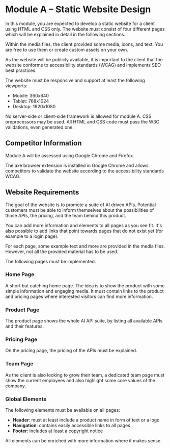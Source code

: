 # Module A – Static Website Design

In this module, you are expected to develop a static website for a client using HTML and CSS only.
The website must consist of four different pages which will be explained in detail in the following sections.

Within the media files, the client provided some media, icons, and text.
You are free to use them or create custom assets on your own.

As the website will be publicly available, it is important to the client that the website conforms to accessibility standards (WCAG) and implements SEO best practices.

The website must be responsive and support at least the following viewports:
- Mobile: 360x640
- Tablet: 768x1024
- Desktop: 1920x1080

No server-side or client-side framework is allowed for module A.
CSS preprocessors may be used.
All HTML and CSS code must pass the W3C validations, even generated one.

## Competitor Information

Module A will be assessed using Google Chrome and Firefox.

The axe browser extension is installed in Google Chrome and allows competitors to validate the website according to the accessibility standards WCAG.

## Website Requirements

The goal of the website is to promote a suite of AI driven APIs.
Potential customers must be able to inform themselves about the possibilities of those APIs, the pricing, and the team behind this product.

You can add more information and elements to all pages as you see fit.
It's also possible to add links that point towards pages that do not exist yet (for example to a login page).

For each page, some example text and more are provided in the media files.
However, not all the provided material has to be used.

The following pages must be implemented.

### Home Page

A short but catching home page.
The idea is to show the product with some simple information and engaging media.
It must contain links to the product and pricing pages where interested visitors can find more information.

### Product Page

The product page shows the whole AI API suite, by listing all available APIs and their features.

### Pricing Page

On the pricing page, the pricing of the APIs must be explained.

### Team Page

As the client is also looking to grow their team, a dedicated team page must show the current employees and also highlight some core values of the company.

### Global Elements

The following elements must be available on all pages:
- **Header**: must at least include a product name in form of text or a logo
- **Navigation**: contains easily accessible links to all pages
- **Footer**: includes at least a copyright notice

All elements can be enriched with more information where it makes sense.
